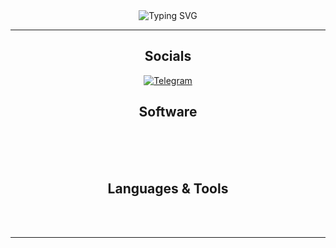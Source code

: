 <div id="greetings" align="center">
    <img src="https://readme-typing-svg.herokuapp.com?font=Fira+Code&weight=600&duration=3000&pause=1000&color=E6EDE7&center=true&vCenter=true&width=435&lines=Hello,+my+name+is+Alexandr!;Glad+to+see+You+on+my+page!" alt="Typing SVG" />
</div>

___
<div id="socials" align="center">
    <h2>Socials</h2>
    <a href="https://t.me/Grimm_230"><img src="https://img.shields.io/badge/-Telegram-090909?style=for-the-badge&logo=telegram&logoColor=27A0D9" alt="Telegram"/></a>
</div>
<div id="software" align="center">
    <h2>Software</h2>
    <img src="https://img.shields.io/badge/Adobe%20Acrobat%20-090909.svg?style=for-the-badge&logo=Adobe%20Acrobat%20Reader&logoColor=D0170C" alt=""/>
    <img src="https://img.shields.io/badge/adobe%20photoshop-090909.svg?style=for-the-badge&logo=adobe%20photoshop&logoColor=1FB5DE" alt=""/>
    <br>
    <img src="https://img.shields.io/badge/Microsoft_Office-090909?style=for-the-badge&logo=microsoft-office&logoColor=F30300" alt=""/>
    <img src="https://img.shields.io/badge/Microsoft_Excel-090909?style=for-the-badge&logo=microsoft-excel&logoColor=008B32" alt=""/>
    <img src="https://img.shields.io/badge/Microsoft_PowerPoint-090909?style=for-the-badge&logo=microsoft-powerpoint&logoColor=F74F00" alt=""/>
    <img src="https://img.shields.io/badge/Microsoft_Word-090909?style=for-the-badge&logo=microsoft-word&logoColor=103F91" alt=""/>
    <br>
    <img src="https://img.shields.io/badge/LibreOffice-090909?style=for-the-badge&logo=LibreOffice&logoColor=26A514" alt=""/>
    <img src="https://img.shields.io/badge/pycharm-090909?style=for-the-badge&logo=pycharm&logoColor=green&color=090909&labelColor=090909" alt=""/>
</div>
<div id="software" align="center">
    <h2>Languages & Tools</h2>
    <img src="https://img.shields.io/badge/python-090909?style=for-the-badge&logo=python&logoColor=ffdd54" alt=""/>
    <br>
    <img src="https://img.shields.io/badge/github-090909.svg?style=for-the-badge&logo=github&logoColor=white" alt=""/>
    <img src="https://img.shields.io/badge/git-090909.svg?style=for-the-badge&logo=git&logoColor=%23F05033" alt=""/>
    <img src="https://img.shields.io/badge/postgres-090909.svg?style=for-the-badge&logo=postgresql&logoColor=%23316192" alt=""/>
    <img src="https://img.shields.io/badge/sqlite-090909.svg?style=for-the-badge&logo=sqlite&logoColor=%2307405e" alt=""/>
    <br>
    <img src="https://img.shields.io/badge/Plotly-090909.svg?style=for-the-badge&logo=plotly&logoColor=%233F4F75" alt=""/>
    <img src="https://img.shields.io/badge/Matplotlib-090909.svg?style=for-the-badge&logo=Matplotlib&logoColor=white" alt=""/>
    <img src="https://img.shields.io/badge/numpy-090909.svg?style=for-the-badge&logo=numpy&logoColor=%23013243" alt=""/>
</div>

___
<div id="profile_views" align="center">
    <img src="https://komarev.com/ghpvc/?username=GlebovAlexandr&label=PROFILE+VIEWS&style=for-the-badge&color=090909" alt=""/>
</div>
